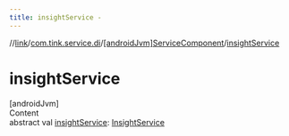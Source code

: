 ```yaml
---
title: insightService -
---
```

//[link](../../index.md)/[com.tink.service.di](../index.md)/[[androidJvm]ServiceComponent](index.md)/[insightService](insight-service.md)



# insightService  
[androidJvm]  
Content  
abstract val [insightService](insight-service.md): [InsightService](../../com.tink.service.insight/[android-jvm]-insight-service/index.md)  



